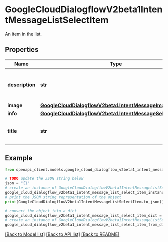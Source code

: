 # GoogleCloudDialogflowV2beta1IntentMessageListSelectItem

An item in the list.

## Properties

Name | Type | Description | Notes
------------ | ------------- | ------------- | -------------
**description** | **str** | Optional. The main text describing the item. | [optional] 
**image** | [**GoogleCloudDialogflowV2beta1IntentMessageImage**](GoogleCloudDialogflowV2beta1IntentMessageImage.md) |  | [optional] 
**info** | [**GoogleCloudDialogflowV2beta1IntentMessageSelectItemInfo**](GoogleCloudDialogflowV2beta1IntentMessageSelectItemInfo.md) |  | [optional] 
**title** | **str** | Required. The title of the list item. | [optional] 

## Example

```python
from openapi_client.models.google_cloud_dialogflow_v2beta1_intent_message_list_select_item import GoogleCloudDialogflowV2beta1IntentMessageListSelectItem

# TODO update the JSON string below
json = "{}"
# create an instance of GoogleCloudDialogflowV2beta1IntentMessageListSelectItem from a JSON string
google_cloud_dialogflow_v2beta1_intent_message_list_select_item_instance = GoogleCloudDialogflowV2beta1IntentMessageListSelectItem.from_json(json)
# print the JSON string representation of the object
print(GoogleCloudDialogflowV2beta1IntentMessageListSelectItem.to_json())

# convert the object into a dict
google_cloud_dialogflow_v2beta1_intent_message_list_select_item_dict = google_cloud_dialogflow_v2beta1_intent_message_list_select_item_instance.to_dict()
# create an instance of GoogleCloudDialogflowV2beta1IntentMessageListSelectItem from a dict
google_cloud_dialogflow_v2beta1_intent_message_list_select_item_from_dict = GoogleCloudDialogflowV2beta1IntentMessageListSelectItem.from_dict(google_cloud_dialogflow_v2beta1_intent_message_list_select_item_dict)
```
[[Back to Model list]](../README.md#documentation-for-models) [[Back to API list]](../README.md#documentation-for-api-endpoints) [[Back to README]](../README.md)


